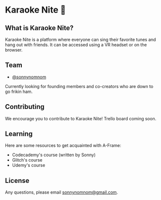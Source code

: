 # Karaoke Nite 🔮

## What is Karaoke Nite?

Karaoke Nite is a platform where everyone can sing their favorite tunes and hang out with friends. It can be accessed using a VR headset or on the browser.

## Team

- [@sonnynomnom](https://www.twitter.com/sonnynomnom)

Currently looking for founding members and co-creators who are down to go frikin ham.

## Contributing

We encourage you to contribute to Karaoke Nite! Trello board coming soon.

## Learning

Here are some resources to get acquainted with A-Frame:

- Codecademy's course (written by Sonny)
- Glitch's course
- Udemy's course

## License

Any questions, please email sonnynomnom@gmail.com.

